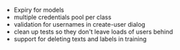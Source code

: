 * Expiry for models
* multiple credentials pool per class
* validation for usernames in create-user dialog
* clean up tests so they don't leave loads of users behind
* support for deleting texts and labels in training
